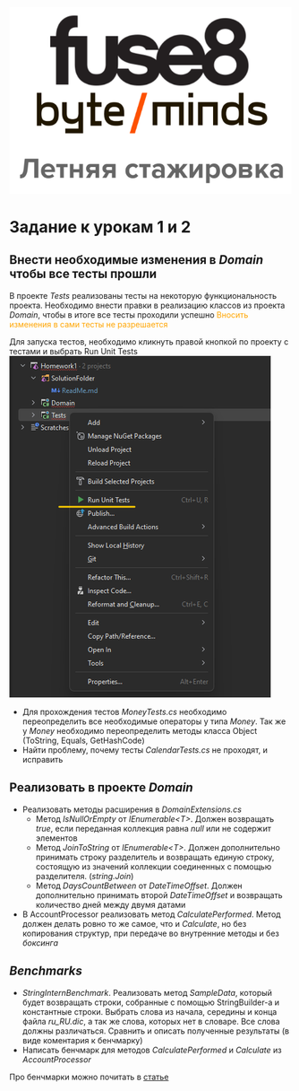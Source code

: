 <p align="center">
  <img src="../assets/logo.png" alt="logo" title="Летняя стажировка fuse8/byteminds"/>
</p>

# Задание к урокам 1 и 2

## Внести необходимые изменения в _Domain_ чтобы все тесты прошли

В проекте _Tests_ реализованы тесты на некоторую функциональность проекта.
Необходимо внести правки в реализацию классов из проекта _Domain_, чтобы в итоге все тесты проходили успешно
<span style="color:orange">
Вносить изменения в сами тесты не разрешается
</span>

Для запуска тестов, необходимо кликнуть правой кнопкой по проекту с тестами и выбрать Run Unit Tests
![run test](../assets/runTests.png)

- Для прохождения тестов _MoneyTests.cs_ необходимо переопределить все необходимые операторы у типа _Money_.
  Так же у _Money_ необходимо переопределить методы класса Object (ToString, Equals, GetHashCode)
- Найти проблему, почему тесты _CalendarTests.cs_ не проходят, и исправить

## Реализовать в проекте _Domain_

- Реализовать методы расширения в _DomainExtensions.cs_
  - Метод _IsNullOrEmpty_ от _IEnumerable\<T>_. Должен возвращать _true_, если переданная коллекция равна _null_ или не содержит элементов
  - Метод _JoinToString_ от _IEnumerable\<T>_. Должен дополнительно принимать строку разделитель и возвращать единую строку,
    состоящую из значений коллекции соединенных с помощью разделителя. (_string.Join_)
  - Метод _DaysCountBetween_ от _DateTimeOffset_. Должен дополнительно принимать второй _DateTimeOffset_ и возвращать количество дней между двумя датами
- В AccountProcessor реализовать метод _CalculatePerformed_.
  Метод должен делать ровно то же самое, что и _Calculate_, но без копирования структур, при передаче во внутренние методы и без _боксинга_

## _Benchmarks_

- _StringInternBenchmark_.
  Реализовать метод _SampleData_, который будет возвращать строки, собранные с помощью StringBuilder-а и константные строки.
  Выбрать слова из начала, середины и конца файла _ru_RU.dic_, а так же слова, которых нет в словаре. Все слова должны различаться.
  Сравнить и описать полученные результаты (в виде коментария к бенчмарку)
- Написать бенчмарк для методов _CalculatePerformed_ и _Calculate_ из _AccountProcessor_

Про бенчмарки можно почитать в [статье](https://fuse8.ru/articles/code-benchmarking)

